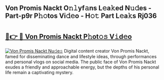 ## Von Promis Nackt O𝚗𝚕yf𝚊ns L𝚎a𝚔ed N𝚞𝚍es - Part-p9r P𝚑𝚘tos Vi𝚍𝚎o - H𝚘𝚝 Part L𝚎a𝚔s Rj036

# <h2><a href="http://kf2t4s3.oniu.top/?m=Von+Promis+Nackt">🔗👉 🔴 Von Promis Nackt P𝚑ot𝚘𝚜 V𝚒d𝚎o</a></h2>

[![Von Promis Nackt Nu𝚍e𝚜](https://i.imgur.com/0qMVB7G.gif)](http://kf2t4s3.oniu.top/?m=Von+Promis+Nackt)
Digital content creator Von Promis Nackt, famed for disseminating dance and lifestyle ideas, through performances and personal vlogs on social media. The public face of Von Promis Nackt exudes a friendly and approachable energy, but the depths of his personal life remain a captivating mystery.  
